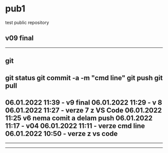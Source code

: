 # pub1

test public repository

## v09 final

--------------------------------------------------------------------------------
## git
git status
git commit -a  -m "cmd line"
git push
git pull
--------------------------------------------------------------------------------
06.01.2022 11:39 - v9 final
06.01.2022 11:29 - v 8
06.01.2022 11:27 - verze 7 z VS Code
06.01.2022 11:25
v6 nema comit a delam push
06.01.2022 11:17 - v04
06.01.2022 11:11 - verze cmd line
06.01.2022 10:50 - verze z vs code
--------------------------------------------------------------------------------
--------------------------------------------------------------------------------
--------------------------------------------------------------------------------
